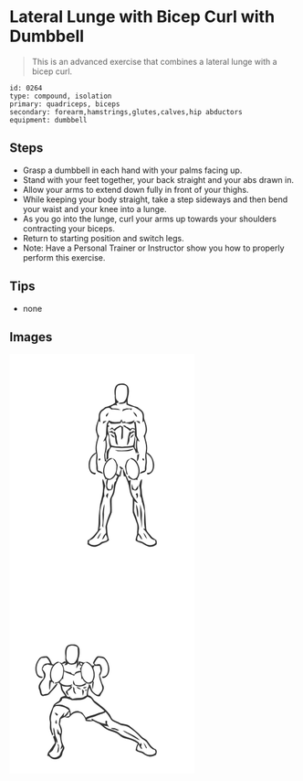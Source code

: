 # Lateral Lunge with Bicep Curl with Dumbbell
> This is an advanced exercise that combines a lateral lunge with a bicep curl.

``` 
id: 0264 
type: compound, isolation 
primary: quadriceps, biceps 
secondary: forearm,hamstrings,glutes,calves,hip abductors 
equipment: dumbbell 
``` 

## Steps

 - Grasp a dumbbell in each hand with your palms facing up.
 - Stand with your feet together, your back straight and your abs drawn in.
 - Allow your arms to extend down fully in front of your thighs.
 - While keeping your body straight, take a step sideways and then bend your waist and your knee into a lunge.
 - As you go into the lunge, curl your arms up towards your shoulders contracting your biceps.
 - Return to starting position and switch legs.
 - Note: Have a Personal Trainer or Instructor show you how to properly perform this exercise.

## Tips

 - none

## Images

<svg width="324" height="275pt" viewBox="0 0 243 275" xmlns="http://www.w3.org/2000/svg">
  <g fill="#FFF">
    <path d="M0 0h243v275H0V0m143.31 39.37c-6.07 2.46-5.86 10.33-4.87 15.73-.51 3.02.53 6 .25 9.02-3.87 2.98-8.55 4.67-13.25 5.83-2.32 2.49-6.08 3.7-7.27 7.15-1.62 3.24-.29 7.07-1.92 10.3-1.62 4.02-3.05 8.27-2.95 12.65.43 3.99 3.41 7.77 1.77 11.87-1.77 5.61-2.64 11.56-1.56 17.4-8.96 4.24-12.15 16.94-7.32 25.33 1.31 2.33 3.99 3.02 6.39 3.62.24-.51.71-1.53.95-2.04-1.95-.42-4.35-.27-5.65-2.08-3.19-4.09-2.47-9.79-1.31-14.49 1.01-4.05 4.24-6.82 7.43-9.22.55 4.91-1.18 9.79-.17 14.68.78 3.22-.85 7.5 2.28 9.77 2.08 1.15 4.42 1.74 6.68 2.43-.8-3.06-4.23-3.29-6.61-4.54-.09-3.12-.28-6.23-.86-9.3-.71-3.48.66-6.95.25-10.44-.43-3.98-1.31-7.96-.97-11.98.39-4.63 1.96-9.03 3.13-13.5-4.36-5.74-2.5-13.18-.52-19.43.53.36 1.59 1.1 2.13 1.47-.2-5.05-1.81-11.68 3.14-15.02 2.56-1.98 6.03-5.14 9.36-3.5.66.62 1.32 1.25 1.99 1.87 4.02-.44 7.99.39 11.97.77-2.11-1.83-4.85-2.23-7.56-2.1-1.6-.29-4.01.63-4.63-1.46l-.24-.81c2.4-1.62 5.24-2.83 8.16-1.72-.25-.66-.76-1.98-1.02-2.64 1.09-.59 2.18-1.17 3.26-1.78-1.75-1.77-4.03-3.57-4.02-6.31-.02-5.04-1.05-10.89 2.53-15.04 3.45-1.79 8.19-1.95 11.35.47 1.41 2.63 1.01 5.85 1.12 8.75-.34 4.43-1.21 9.74-5.37 12.22-2.2.52-4.61.3-6.55 1.64 3.14 1.32 6.36.35 9.4-.62.3-.46.88-1.37 1.18-1.83.08.98.23 2.93.31 3.9 3.05 1.61 6.37 2.61 9.72 3.41 3.69 1.66 7.36 3.6 10.09 6.68 2.43 3.96 1.26 8.85 1.14 13.24.46-.43 1.38-1.28 1.83-1.71 2.48 6.17 4.08 13.79-.23 19.56 1.51 5.67 3.63 11.38 3.14 17.34-.22 4.2-1.53 8.36-.84 12.57.99 5.12-.99 10.16-.75 15.3-2.38 1.24-5.79 1.5-6.62 4.53 2.27-.68 4.6-1.27 6.69-2.43 3.14-2.25 1.48-6.54 2.28-9.76 1.02-4.89-.74-9.76-.16-14.68 3.17 2.38 6.37 5.14 7.4 9.16 1.16 4.68 1.9 10.34-1.21 14.46-1.27 1.89-3.71 1.76-5.69 2.12.21.52.64 1.56.85 2.07 6.56-.38 9.13-7.61 8.75-13.24-.63-6.26-3.45-13.07-9.61-15.68.61-4.16.7-8.44-.3-12.55-.81-3.77-2.8-7.73-.95-11.53 2.88-5.8.75-12.31-1.53-17.92-1.59-3.2-.28-6.99-1.89-10.21-1.17-3.47-4.98-4.67-7.28-7.21-1.58-.46-3.18-.87-4.77-1.27-2.7-1.34-5.58-2.28-8.38-3.38-.6-3.96.1-7.85 1.08-11.68.59-4.38 1.19-10.22-2.89-13.15-2.92-2.3-6.91-1.8-10.28-1.06m5.67 33.42c-.17.63-.5 1.89-.67 2.53 2.88-2.13 6.41-2.55 9.86-2.94.42.37 1.28 1.1 1.71 1.46.41-.75.81-1.5 1.22-2.26-2.28 0-4.56.12-6.83-.09-1.79.3-3.56.72-5.29 1.3m-22.01 9.51c2.3-.85 2.48-3.63 3.27-5.59-1.23 1.63-4.74 3.22-3.27 5.59m35.42-6.3c1.36 2.5 2.75 5.06 5.03 6.85.33-3.3-2.56-5.33-5.03-6.85m-15.2 9.94c-.73 1.13-1.45 2.26-2.18 3.39-4.87-.07-10.04.66-14.33-2.22-.94 1.83-2.87 3.19-2.99 5.38-.67 5.05-.83 10.14-.96 15.22-1.1 2.5-2.57 4.83-3.65 7.34.95-.52 1.9-1.04 2.84-1.57 1.32 6.36-.24 12.77-1.48 19 .18 2.88.44 5.75.9 8.6.55-.13 1.64-.38 2.19-.51-4.94 6.59-6.4 16.41-1.39 23.37-.33.12-1.01.36-1.35.47l3.33-.2a15.042 15.042 0 0 0-1.01 8.46c-.73 2.56.5 4.72 2.11 6.61 2.08-.17 4.9.1 5.91-2.21 1.52-2.04.79-4.59.22-6.82-.99 2.23-1.26 4.66-1.64 7.04-1.48.24-3.22.96-4.21-.66-2.65-3.28-.06-7.56-.36-11.29 4.76.58 8.54-2.78 10.47-6.84.74.74 1.49 1.48 2.25 2.22-.63 1.16-1.24 2.32-1.86 3.48 0 .57-.01 1.73-.01 2.31-4.19 2.95-2.39 8.31-3.57 12.59-.39 3.98-2.75 7.28-4.16 10.9-.84 5.98.82 12.05-.23 18-2.25 5.57-4.17 11.29-5.58 17.14-.88 3.43.83 7.07.03 10.39-2.7 1.97-3.9 5.07-4.82 8.17 2.55-1.43 3.5-4.24 4.8-6.65.89 2.27 3.62 5.55 1.15 7.71-2.61 1.59-6.1 1.15-8.42 3.31-4.19 3.57-10.82 4.01-15.01.18.2-1.21.4-2.42.61-3.63 7.89-1.74 10.19-10.47 15.78-15.28-.66.07-1.98.21-2.64.27 2.22-5.61 1.01-11.77 1.3-17.64-.59-5.88.75-11.66 2.72-17.15 1.11-2.65.57-5.95 2.82-8.04-.78-4.62-.48-9.4 1.25-13.77-1.44-2.93-1.5-6.49-3.75-9-.29 1.71-.28 3.42.02 5.11 1.88 9.34-.88 18.75-3.15 27.77-.53 3.96-.88 7.95-1.44 11.91-1.06 7.78.04 15.75-1.91 23.43-3.93 4.6-7.45 9.82-13.12 12.47-.07 1.7-.15 3.39-.22 5.1 2.54 1.72 5.39 3.49 8.59 3.31 4.29.14 7.85-2.58 11.3-4.75 3.04-.94 6.35-1.52 8.44-4.19-2.21-5.83-2.32-12.05-2.62-18.18 1-6.31 4.22-12 6.14-18.01.4-6-.47-12.03.04-18.03.34-1.6 1.42-2.9 2.06-4.37 2.38-4.29 1.83-9.39 3.3-13.95 1.2-3.67 2.55-7.29 4.23-10.76.49-.11 1.46-.32 1.95-.43.43-3.14 1.4-6.18 1.49-9.36l2.06-.03c-.9 3.11.32 6.17.67 9.26.82.26 1.64.53 2.46.8 1.47 3.65 2.94 7.3 3.99 11.1 1.41 5.83 1.52 12.23 5.4 17.15.29 6.2-.35 12.42.01 18.61 1.32 4.52 3.39 8.8 4.93 13.25 1.78 4.04 1.1 8.55.68 12.8.84 3.8-2.2 7.03-1.83 10.89 2.34 1.84 5.23 2.56 8.01 3.44 2.92 1.78 5.76 3.88 9.18 4.61 3.63.58 7.63-.44 10.31-3 .55-1.82.34-3.87-.29-5.65-2.41-1.63-5.2-2.87-6.93-5.33-2.57-3.44-6.56-6.34-6.5-11.07-.78-9.91-.72-19.91-2.19-29.77-1.42-6.72-3.69-13.32-3.64-20.26-1.27-4.55.8-8.99.36-13.57-2.74 2.03-2.65 5.77-3.78 8.72 1.49 4.42 1.86 9.08 1.27 13.71 2.28 2.07 1.78 5.28 2.66 7.95 1.26 3.69 2.18 7.49 3.13 11.27-.22 7.8-1.17 15.79.7 23.47-.62-.01-1.85-.04-2.47-.05 3.5 3.31 6.14 7.34 9.03 11.16 1.56 2.28 4.22 3.22 6.72 4.06.24 1.05.5 2.1.64 3.18-1.6 2.73-5.17 3.26-8.06 3.15-5.16-.33-8.44-5.15-13.66-5.42-4.23-.85-2.03-5.96-.56-8.4 1.36 2.34 2.17 5.22 4.77 6.57-.79-3.34-2.56-6.28-5.03-8.63.02-1.73.4-3.42.6-5.13.76-4.94-1.89-9.45-2.99-14.13-.79-4.04-3.74-7.5-3.35-11.76.11-3.7.48-7.38.32-11.08 1.36 1.24 2.8 2.49 4.71 2.72-2.54-4.26-6.6-7.63-7.9-12.58-2.24-5.63-1.89-11.72-1.58-17.64-.62.3-1.87.88-2.49 1.18-2.65-5.44-5.32-10.87-7.54-16.5-1.32-.9-2.66-1.79-4-2.68-.21.22-.63.67-.84.9.79 1.02 1.58 2.05 2.38 3.09a17.328 17.328 0 0 0-2.26 7.69c-1.34-.72-2.68-1.41-4.04-2.08.77-3.65 1.24-7.37 1.81-11.06-1.6-3.23-2.36-7.86-6.51-8.78-3.18-1.66-6.23.91-8.04 3.36-1.96-2.79-1.75-6.29-1.85-9.54 1.91-5.4 2.87-11.31 1.5-16.96-.81-2.99.87-5.82 1.54-8.66.88 1.72 1.98 3.48 1.71 5.51-.2 3.95.47 7.84 1.44 11.65-1.74 2.27-4.6 4.17-4.51 7.34.01 3.1-.03 6.2-.18 9.3.62-.51 1.88-1.53 2.5-2.04-.08-5.2.27-10.81 3.95-14.88 9.5 1.71 19.26 1.5 28.77-.03 1.78 2.77 3.09 5.8 3.94 8.98.23-.73.67-2.19.89-2.91.15.44.43 1.34.58 1.79.77 1.99 2.29-1.47.88-1.92-1.2-4.82-1.75-9.85-.76-14.76.93.58 1.87 1.15 2.82 1.72-1.04-2.58-2.54-4.94-3.65-7.47-.12-6.18-.36-12.4-1.56-18.48-.59.01-1.76.05-2.35.07l1.02-2.41c-3.66 2.25-7.83 3.11-12.09 3.11 0-.32.01-.97.01-1.29-1.09.2-2.18.37-3.27.51-.69-1.04-1.24-2.16-1.83-3.26m-24.28 2.72c-.07 1-.13 2.01-.2 3.01 1.66-1.32 3.35-2.61 4.94-4.01-1.59.28-3.17.62-4.74 1m43.42-1c1.61 1.41 3.32 2.7 5 4.03l-.27-3.05c-1.57-.37-3.15-.7-4.73-.98m-27.82 38.3c1.3.61 2.62 1.14 3.95 1.69 6.83-.34 14.3 1.46 20.39-2.61-.2-.15-.6-.45-.8-.59-7.6 2.4-15.69 2.78-23.54 1.51m29.37 6.67c-.03 2.89-.35 5.76-.52 8.64 2.87-2.42 2.37-6.67 3.17-9.99-.96.32-1.84.77-2.65 1.35m-7.91 3.8c-1.63.91-3.39 1.63-4.88 2.77-2 2.43-2.45 5.66-3.47 8.55 1.04 3.16 1.46 6.47 1.86 9.76.58.32 1.74.97 2.32 1.29-3.07-6.91-3.99-16.62 3.1-21.43 9.33 3.08 13.04 15.19 8.92 23.61-1.04 2.21-3.57 2.71-5.72 3.17-1.95-1.31-3.94-2.63-5.29-4.6-.43.54-.85 1.08-1.27 1.64 2.82 3.02 6.64 5 10.84 3.69.41.23 1.24.69 1.66.93.05-.8.11-1.58.17-2.37 3.13-4.77 3.52-10.94 1.64-16.26-1.43-4.76-4.68-9.72-9.88-10.75m-43.19 2.42c1.4 2.94 4.33-1.89 1.26-2.06-.32.52-.94 1.55-1.26 2.06m60.44 0c-.31-.51-.93-1.54-1.24-2.06-3.08.14-.18 4.99 1.24 2.06m-16.47 31.68c-.45 2.47-.27 4.98.17 7.44 2.04.65 4.6 2.24 6.55.47 1.91-1.42 1.6-3.93 1.78-6.02-1.26 2.06-2.61 4.07-4.15 5.94-3.45-1.16-3.16-5.03-4.35-7.83m-34.02 15.44c.44 1.26 1.18 2.38 1.85 3.53.22-2.34 1.68-4.8.62-7.1-.93 1.1-1.84 2.25-2.47 3.57m39.08-2.17c.32.57.96 1.71 1.27 2.29.01.89.01 2.68.02 3.57 2.32-1.86 2.07-4.53.94-7-.56.28-1.67.85-2.23 1.14m-43.63 26.15c.09 5.19.86 10.44-.4 15.56.47.83.95 1.67 1.43 2.5-.38-6.36 1.16-12.62.83-18.98-.13-4.06 1.1-8.03.68-12.08-1.57 4.15-2.1 8.62-2.54 13m44.19-12.76c.02 3.66.77 7.24 1.02 10.88.2 2.15.23 4.43 1.57 6.27.66-5.71.18-12.04-2.59-17.15m5.07.03c.32 6.29.51 12.59.69 18.89 1.1 4.04 1.4 8.16 1.41 12.34 1.27-4.72-.08-9.62.44-14.43.58-5.75-.87-11.35-2.54-16.8m-56.16 45.11c.38-.07 1.15-.22 1.53-.29 1.26-2.38 2.55-4.75 3.36-7.33-2.16 2.17-3.7 4.83-4.89 7.62m60.61-7.81c1.05 3.08 2.49 6.12 4.85 8.43-.95-3.13-2.4-6.2-4.85-8.43z"/>
    <path d="M129.26 93.28c.41-1.3.86-2.58 1.38-3.84.68.55 2.05 1.67 2.74 2.23 4.19.38 8.38-.35 12.54-.81.48-.71 1.42-2.13 1.9-2.84.07.72.2 2.16.27 2.89 3.7-.71 7.32.06 10.71 1.58-.15-.19-.47-.56-.63-.75 2.22.49 3.8-.95 5.25-2.38 1.12 2.85 1.09 5.96 1.4 8.96-2.06-1.11-4.32-2.27-5.65.38-1.8-1.31-3.66-2.55-5.76-3.3-.4-.37-1.19-1.11-1.59-1.48-.77.04-2.3.11-3.07.15 3.22 2.36 7.15 3.82 9.52 7.19 1.06-1.07 2.15-2.1 3.24-3.15.82.35 2.46 1.04 3.28 1.38l.04 2.51c-1.97-1.4-3.63-.94-4.9.96l-1.99-.8c-2.59 5.68-2.42 12.03-3.72 18.04 2.92-2.86 4.12-7.26 3.29-11.24.67-1.37 1.3-2.76 1.9-4.16 1.69-.85 3.35-1.75 5.05-2.59.15 1.82.11 3.66.28 5.49 1.1 1.62 2.93 3.22 2.07 5.38-.98 4.06-.85 8.21-.38 12.34l-1.83-2.63c-.23-5.01 1.61-10.23-.01-15.14-.4 4.18-.82 8.36-2.2 12.36-4.6 1.8-9.61 1.18-14.41 1.83-4.75-.7-9.74.02-14.26-1.9-2.34-5.61-1.92-11.91-4.05-17.58-.65-2.03-.33-4.19-.39-6.28.49-.34 1.47-1.02 1.96-1.37-.5-.36-1.49-1.07-1.98-1.43m8.01 5.66c-.77-.85-1.54-1.69-2.34-2.52-1.24.94-2.46 1.9-3.67 2.88.98-.23 2.93-.7 3.91-.94 1.08.94 2.16 1.9 3.23 2.85 1.72-2.74 4.67-4.12 7.32-5.78.29.18.88.53 1.17.7 1.34 5.34-.58 11.07.14 16.58.65-.96 1.31-1.93 1.97-2.89-.05-4.68.5-9.37.07-14.05-1.28-.61-2.52-1.29-3.83-1.84-2.77 1.48-5.53 3.02-7.97 5.01m-7.06 3.2l.49.63c2.55-.12 4.77 1.17 7.02 2.17 1.24 4.21 1.03 8.67 2.28 12.88.82.66 1.64 1.32 2.47 1.99-.46-3.9-2.04-7.65-1.68-11.62-.71-1.95-1.43-3.9-2.13-5.85-.82.19-1.63.38-2.44.57l-1.32-2.04c-1.56.46-3.12.89-4.69 1.27m28.48 8.33c2.24-1.12 4.03-2.94 4.89-5.31-2.31 1.02-4.47 2.63-4.89 5.31m-25.97-5.05c1.29 2.01 2.79 4.39 5.51 4.32-1.29-2.06-3.08-3.78-5.51-4.32zM126.17 160.96c-4.14-8.46-.35-20.6 9.05-23.63 3.72 3.05 6.14 7.77 5.17 12.66.02 5.9-3.2 11.47-8.49 14.15-2.16-.47-4.7-.95-5.73-3.18z"/>
  </g>
  <g fill="#333">
    <path d="M143.31 39.37c3.37-.74 7.36-1.24 10.28 1.06 4.08 2.93 3.48 8.77 2.89 13.15-.98 3.83-1.68 7.72-1.08 11.68 2.8 1.1 5.68 2.04 8.38 3.38 1.59.4 3.19.81 4.77 1.27 2.3 2.54 6.11 3.74 7.28 7.21 1.61 3.22.3 7.01 1.89 10.21 2.28 5.61 4.41 12.12 1.53 17.92-1.85 3.8.14 7.76.95 11.53 1 4.11.91 8.39.3 12.55 6.16 2.61 8.98 9.42 9.61 15.68.38 5.63-2.19 12.86-8.75 13.24-.21-.51-.64-1.55-.85-2.07 1.98-.36 4.42-.23 5.69-2.12 3.11-4.12 2.37-9.78 1.21-14.46-1.03-4.02-4.23-6.78-7.4-9.16-.58 4.92 1.18 9.79.16 14.68-.8 3.22.86 7.51-2.28 9.76-2.09 1.16-4.42 1.75-6.69 2.43.83-3.03 4.24-3.29 6.62-4.53-.24-5.14 1.74-10.18.75-15.3-.69-4.21.62-8.37.84-12.57.49-5.96-1.63-11.67-3.14-17.34 4.31-5.77 2.71-13.39.23-19.56-.45.43-1.37 1.28-1.83 1.71.12-4.39 1.29-9.28-1.14-13.24-2.73-3.08-6.4-5.02-10.09-6.68-3.35-.8-6.67-1.8-9.72-3.41-.08-.97-.23-2.92-.31-3.9-.3.46-.88 1.37-1.18 1.83-3.04.97-6.26 1.94-9.4.62 1.94-1.34 4.35-1.12 6.55-1.64 4.16-2.48 5.03-7.79 5.37-12.22-.11-2.9.29-6.12-1.12-8.75-3.16-2.42-7.9-2.26-11.35-.47-3.58 4.15-2.55 10-2.53 15.04-.01 2.74 2.27 4.54 4.02 6.31-1.08.61-2.17 1.19-3.26 1.78.26.66.77 1.98 1.02 2.64-2.92-1.11-5.76.1-8.16 1.72l.24.81c.62 2.09 3.03 1.17 4.63 1.46 2.71-.13 5.45.27 7.56 2.1-3.98-.38-7.95-1.21-11.97-.77-.67-.62-1.33-1.25-1.99-1.87-3.33-1.64-6.8 1.52-9.36 3.5-4.95 3.34-3.34 9.97-3.14 15.02-.54-.37-1.6-1.11-2.13-1.47-1.98 6.25-3.84 13.69.52 19.43-1.17 4.47-2.74 8.87-3.13 13.5-.34 4.02.54 8 .97 11.98.41 3.49-.96 6.96-.25 10.44.58 3.07.77 6.18.86 9.3 2.38 1.25 5.81 1.48 6.61 4.54-2.26-.69-4.6-1.28-6.68-2.43-3.13-2.27-1.5-6.55-2.28-9.77-1.01-4.89.72-9.77.17-14.68-3.19 2.4-6.42 5.17-7.43 9.22-1.16 4.7-1.88 10.4 1.31 14.49 1.3 1.81 3.7 1.66 5.65 2.08-.24.51-.71 1.53-.95 2.04-2.4-.6-5.08-1.29-6.39-3.62-4.83-8.39-1.64-21.09 7.32-25.33-1.08-5.84-.21-11.79 1.56-17.4 1.64-4.1-1.34-7.88-1.77-11.87-.1-4.38 1.33-8.63 2.95-12.65 1.63-3.23.3-7.06 1.92-10.3 1.19-3.45 4.95-4.66 7.27-7.15 4.7-1.16 9.38-2.85 13.25-5.83.28-3.02-.76-6-.25-9.02-.99-5.4-1.2-13.27 4.87-15.73z"/>
    <path d="M148.98 72.79c1.73-.58 3.5-1 5.29-1.3 2.27.21 4.55.09 6.83.09-.41.76-.81 1.51-1.22 2.26-.43-.36-1.29-1.09-1.71-1.46-3.45.39-6.98.81-9.86 2.94.17-.64.5-1.9.67-2.53zM126.97 82.3c-1.47-2.37 2.04-3.96 3.27-5.59-.79 1.96-.97 4.74-3.27 5.59zM162.39 76c2.47 1.52 5.36 3.55 5.03 6.85-2.28-1.79-3.67-4.35-5.03-6.85zM147.19 85.94c.59 1.1 1.14 2.22 1.83 3.26 1.09-.14 2.18-.31 3.27-.51 0 .32-.01.97-.01 1.29 4.26 0 8.43-.86 12.09-3.11l-1.02 2.41c.59-.02 1.76-.06 2.35-.07 1.2 6.08 1.44 12.3 1.56 18.48 1.11 2.53 2.61 4.89 3.65 7.47-.95-.57-1.89-1.14-2.82-1.72-.99 4.91-.44 9.94.76 14.76 1.41.45-.11 3.91-.88 1.92-.15-.45-.43-1.35-.58-1.79-.22.72-.66 2.18-.89 2.91-.85-3.18-2.16-6.21-3.94-8.98-9.51 1.53-19.27 1.74-28.77.03-3.68 4.07-4.03 9.68-3.95 14.88-.62.51-1.88 1.53-2.5 2.04.15-3.1.19-6.2.18-9.3-.09-3.17 2.77-5.07 4.51-7.34-.97-3.81-1.64-7.7-1.44-11.65.27-2.03-.83-3.79-1.71-5.51-.67 2.84-2.35 5.67-1.54 8.66 1.37 5.65.41 11.56-1.5 16.96.1 3.25-.11 6.75 1.85 9.54 1.81-2.45 4.86-5.02 8.04-3.36 4.15.92 4.91 5.55 6.51 8.78-.57 3.69-1.04 7.41-1.81 11.06 1.36.67 2.7 1.36 4.04 2.08.15-2.72.91-5.33 2.26-7.69-.8-1.04-1.59-2.07-2.38-3.09.21-.23.63-.68.84-.9 1.34.89 2.68 1.78 4 2.68 2.22 5.63 4.89 11.06 7.54 16.5.62-.3 1.87-.88 2.49-1.18-.31 5.92-.66 12.01 1.58 17.64 1.3 4.95 5.36 8.32 7.9 12.58-1.91-.23-3.35-1.48-4.71-2.72.16 3.7-.21 7.38-.32 11.08-.39 4.26 2.56 7.72 3.35 11.76 1.1 4.68 3.75 9.19 2.99 14.13-.2 1.71-.58 3.4-.6 5.13 2.47 2.35 4.24 5.29 5.03 8.63-2.6-1.35-3.41-4.23-4.77-6.57-1.47 2.44-3.67 7.55.56 8.4 5.22.27 8.5 5.09 13.66 5.42 2.89.11 6.46-.42 8.06-3.15-.14-1.08-.4-2.13-.64-3.18-2.5-.84-5.16-1.78-6.72-4.06-2.89-3.82-5.53-7.85-9.03-11.16.62.01 1.85.04 2.47.05-1.87-7.68-.92-15.67-.7-23.47-.95-3.78-1.87-7.58-3.13-11.27-.88-2.67-.38-5.88-2.66-7.95.59-4.63.22-9.29-1.27-13.71 1.13-2.95 1.04-6.69 3.78-8.72.44 4.58-1.63 9.02-.36 13.57-.05 6.94 2.22 13.54 3.64 20.26 1.47 9.86 1.41 19.86 2.19 29.77-.06 4.73 3.93 7.63 6.5 11.07 1.73 2.46 4.52 3.7 6.93 5.33.63 1.78.84 3.83.29 5.65-2.68 2.56-6.68 3.58-10.31 3-3.42-.73-6.26-2.83-9.18-4.61-2.78-.88-5.67-1.6-8.01-3.44-.37-3.86 2.67-7.09 1.83-10.89.42-4.25 1.1-8.76-.68-12.8-1.54-4.45-3.61-8.73-4.93-13.25-.36-6.19.28-12.41-.01-18.61-3.88-4.92-3.99-11.32-5.4-17.15-1.05-3.8-2.52-7.45-3.99-11.1-.82-.27-1.64-.54-2.46-.8-.35-3.09-1.57-6.15-.67-9.26l-2.06.03c-.09 3.18-1.06 6.22-1.49 9.36-.49.11-1.46.32-1.95.43-1.68 3.47-3.03 7.09-4.23 10.76-1.47 4.56-.92 9.66-3.3 13.95-.64 1.47-1.72 2.77-2.06 4.37-.51 6 .36 12.03-.04 18.03-1.92 6.01-5.14 11.7-6.14 18.01.3 6.13.41 12.35 2.62 18.18-2.09 2.67-5.4 3.25-8.44 4.19-3.45 2.17-7.01 4.89-11.3 4.75-3.2.18-6.05-1.59-8.59-3.31.07-1.71.15-3.4.22-5.1 5.67-2.65 9.19-7.87 13.12-12.47 1.95-7.68.85-15.65 1.91-23.43.56-3.96.91-7.95 1.44-11.91 2.27-9.02 5.03-18.43 3.15-27.77-.3-1.69-.31-3.4-.02-5.11 2.25 2.51 2.31 6.07 3.75 9-1.73 4.37-2.03 9.15-1.25 13.77-2.25 2.09-1.71 5.39-2.82 8.04-1.97 5.49-3.31 11.27-2.72 17.15-.29 5.87.92 12.03-1.3 17.64.66-.06 1.98-.2 2.64-.27-5.59 4.81-7.89 13.54-15.78 15.28-.21 1.21-.41 2.42-.61 3.63 4.19 3.83 10.82 3.39 15.01-.18 2.32-2.16 5.81-1.72 8.42-3.31 2.47-2.16-.26-5.44-1.15-7.71-1.3 2.41-2.25 5.22-4.8 6.65.92-3.1 2.12-6.2 4.82-8.17.8-3.32-.91-6.96-.03-10.39 1.41-5.85 3.33-11.57 5.58-17.14 1.05-5.95-.61-12.02.23-18 1.41-3.62 3.77-6.92 4.16-10.9 1.18-4.28-.62-9.64 3.57-12.59 0-.58.01-1.74.01-2.31.62-1.16 1.23-2.32 1.86-3.48-.76-.74-1.51-1.48-2.25-2.22-1.93 4.06-5.71 7.42-10.47 6.84.3 3.73-2.29 8.01.36 11.29.99 1.62 2.73.9 4.21.66.38-2.38.65-4.81 1.64-7.04.57 2.23 1.3 4.78-.22 6.82-1.01 2.31-3.83 2.04-5.91 2.21-1.61-1.89-2.84-4.05-2.11-6.61-.48-2.88-.14-5.78 1.01-8.46l-3.33.2a53.5 53.5 0 0 0 1.35-.47c-5.01-6.96-3.55-16.78 1.39-23.37-.55.13-1.64.38-2.19.51-.46-2.85-.72-5.72-.9-8.6 1.24-6.23 2.8-12.64 1.48-19-.94.53-1.89 1.05-2.84 1.57 1.08-2.51 2.55-4.84 3.65-7.34.13-5.08.29-10.17.96-15.22.12-2.19 2.05-3.55 2.99-5.38 4.29 2.88 9.46 2.15 14.33 2.22.73-1.13 1.45-2.26 2.18-3.39m-17.93 7.34c.49.36 1.48 1.07 1.98 1.43-.49.35-1.47 1.03-1.96 1.37.06 2.09-.26 4.25.39 6.28 2.13 5.67 1.71 11.97 4.05 17.58 4.52 1.92 9.51 1.2 14.26 1.9 4.8-.65 9.81-.03 14.41-1.83 1.38-4 1.8-8.18 2.2-12.36 1.62 4.91-.22 10.13.01 15.14l1.83 2.63c-.47-4.13-.6-8.28.38-12.34.86-2.16-.97-3.76-2.07-5.38-.17-1.83-.13-3.67-.28-5.49-1.7.84-3.36 1.74-5.05 2.59-.6 1.4-1.23 2.79-1.9 4.16.83 3.98-.37 8.38-3.29 11.24 1.3-6.01 1.13-12.36 3.72-18.04l1.99.8c1.27-1.9 2.93-2.36 4.9-.96l-.04-2.51c-.82-.34-2.46-1.03-3.28-1.38-1.09 1.05-2.18 2.08-3.24 3.15-2.37-3.37-6.3-4.83-9.52-7.19.77-.04 2.3-.11 3.07-.15.4.37 1.19 1.11 1.59 1.48 2.1.75 3.96 1.99 5.76 3.3 1.33-2.65 3.59-1.49 5.65-.38-.31-3-.28-6.11-1.4-8.96-1.45 1.43-3.03 2.87-5.25 2.38.16.19.48.56.63.75-3.39-1.52-7.01-2.29-10.71-1.58-.07-.73-.2-2.17-.27-2.89-.48.71-1.42 2.13-1.9 2.84-4.16.46-8.35 1.19-12.54.81-.69-.56-2.06-1.68-2.74-2.23a47.44 47.44 0 0 0-1.38 3.84m-3.09 67.68c1.03 2.23 3.57 2.71 5.73 3.18 5.29-2.68 8.51-8.25 8.49-14.15.97-4.89-1.45-9.61-5.17-12.66-9.4 3.03-13.19 15.17-9.05 23.63zM122.91 88.66c1.57-.38 3.15-.72 4.74-1-1.59 1.4-3.28 2.69-4.94 4.01.07-1 .13-2.01.2-3.01zM166.33 87.66c1.58.28 3.16.61 4.73.98l.27 3.05c-1.68-1.33-3.39-2.62-5-4.03z"/>
    <path d="M137.27 98.94c2.44-1.99 5.2-3.53 7.97-5.01 1.31.55 2.55 1.23 3.83 1.84.43 4.68-.12 9.37-.07 14.05-.66.96-1.32 1.93-1.97 2.89-.72-5.51 1.2-11.24-.14-16.58-.29-.17-.88-.52-1.17-.7-2.65 1.66-5.6 3.04-7.32 5.78-1.07-.95-2.15-1.91-3.23-2.85-.98.24-2.93.71-3.91.94 1.21-.98 2.43-1.94 3.67-2.88.8.83 1.57 1.67 2.34 2.52z"/>
    <path d="M130.21 102.14c1.57-.38 3.13-.81 4.69-1.27l1.32 2.04c.81-.19 1.62-.38 2.44-.57.7 1.95 1.42 3.9 2.13 5.85-.36 3.97 1.22 7.72 1.68 11.62-.83-.67-1.65-1.33-2.47-1.99-1.25-4.21-1.04-8.67-2.28-12.88-2.25-1-4.47-2.29-7.02-2.17l-.49-.63zM158.69 110.47c.42-2.68 2.58-4.29 4.89-5.31-.86 2.37-2.65 4.19-4.89 5.31z"/>
    <path d="M132.72 105.42c2.43.54 4.22 2.26 5.51 4.32-2.72.07-4.22-2.31-5.51-4.32zM138.51 125.96c7.85 1.27 15.94.89 23.54-1.51.2.14.6.44.8.59-6.09 4.07-13.56 2.27-20.39 2.61-1.33-.55-2.65-1.08-3.95-1.69zM167.88 132.63c.81-.58 1.69-1.03 2.65-1.35-.8 3.32-.3 7.57-3.17 9.99.17-2.88.49-5.75.52-8.64z"/>
    <path d="M159.97 136.43c5.2 1.03 8.45 5.99 9.88 10.75 1.88 5.32 1.49 11.49-1.64 16.26-.06.79-.12 1.57-.17 2.37-.42-.24-1.25-.7-1.66-.93-4.2 1.31-8.02-.67-10.84-3.69.42-.56.84-1.1 1.27-1.64 1.35 1.97 3.34 3.29 5.29 4.6 2.15-.46 4.68-.96 5.72-3.17 4.12-8.42.41-20.53-8.92-23.61-7.09 4.81-6.17 14.52-3.1 21.43-.58-.32-1.74-.97-2.32-1.29-.4-3.29-.82-6.6-1.86-9.76 1.02-2.89 1.47-6.12 3.47-8.55 1.49-1.14 3.25-1.86 4.88-2.77zM116.78 138.85c.32-.51.94-1.54 1.26-2.06 3.07.17.14 5-1.26 2.06zM177.22 138.85c-1.42 2.93-4.32-1.92-1.24-2.06.31.52.93 1.55 1.24 2.06zM160.75 170.53c1.19 2.8.9 6.67 4.35 7.83 1.54-1.87 2.89-3.88 4.15-5.94-.18 2.09.13 4.6-1.78 6.02-1.95 1.77-4.51.18-6.55-.47-.44-2.46-.62-4.97-.17-7.44zM126.73 185.97c.63-1.32 1.54-2.47 2.47-3.57 1.06 2.3-.4 4.76-.62 7.1-.67-1.15-1.41-2.27-1.85-3.53zM165.81 183.8c.56-.29 1.67-.86 2.23-1.14 1.13 2.47 1.38 5.14-.94 7-.01-.89-.01-2.68-.02-3.57-.31-.58-.95-1.72-1.27-2.29zM122.18 209.95c.44-4.38.97-8.85 2.54-13 .42 4.05-.81 8.02-.68 12.08.33 6.36-1.21 12.62-.83 18.98-.48-.83-.96-1.67-1.43-2.5 1.26-5.12.49-10.37.4-15.56zM166.37 197.19c2.77 5.11 3.25 11.44 2.59 17.15-1.34-1.84-1.37-4.12-1.57-6.27-.25-3.64-1-7.22-1.02-10.88zM171.44 197.22c1.67 5.45 3.12 11.05 2.54 16.8-.52 4.81.83 9.71-.44 14.43-.01-4.18-.31-8.3-1.41-12.34-.18-6.3-.37-12.6-.69-18.89zM115.28 242.33c1.19-2.79 2.73-5.45 4.89-7.62-.81 2.58-2.1 4.95-3.36 7.33-.38.07-1.15.22-1.53.29zM175.89 234.52c2.45 2.23 3.9 5.3 4.85 8.43-2.36-2.31-3.8-5.35-4.85-8.43z"/>
  </g>
</svg>

<svg width="324" height="275pt" viewBox="0 0 243 275" xmlns="http://www.w3.org/2000/svg">
  <g fill="#FFF">
    <path d="M0 0h243v275H0V0m75.86 107.89c-3.11 3.14-3.19 8.03-2.67 12.15.55 2.98-.59 6.12 1 8.91-2.11-1.84-3.91.67-5.6 1.59-1.81-.72-3.58-1.79-5.57-1.83-2.16.64-3.71 2.37-5.39 3.75-.51-.27-1.53-.81-2.04-1.09-1.27-3.69-2.94-7.37-6.12-9.81-3.74.02-8.25-.07-10.77 3.22-4.13 5.31-6.23 12.87-3.65 19.32.81 3.06 3.54 5.9 6.88 5.76.84.32 2.55-1.58.95-1.56-2.6-.38-5.38-1.38-6.24-4.15-2.5-6.96-.58-15.61 5.3-20.35 2.11-.18 4.22-.42 6.33-.59 2.47 1.92 3.93 4.66 4.98 7.54-2.87-.3-6.4-.25-8.48 2.04-1.57 2.45-3.71 5.89-1.2 8.45.56 1.53 1.14 3.06 1.77 4.57-.32 1.78-.4 3.62-1 5.34-3.98 3.43-8.1 9.38-5.27 14.67 1.15 2.94.8 7.46 4.92 7.99 2.96-.62 6.61-.55 8.68-3.09 3.46-4.41 7.93-8 10.66-12.97-.57.08-1.7.25-2.27.33-3.42 4.4-7 8.67-10.95 12.62-2.07.06-4.03.73-6.03 1.16-2.33-.98-1.98-3.74-2.56-5.76-.63-2.38-2.22-4.95-.61-7.29 1.6-4.58 6.5-7.64 6.45-12.8.13-3.15-2.67-5.28-4.13-7.8.73-1.34 1.43-2.69 2.11-4.06 1.55-.67 3.11-1.32 4.66-2 2.24.64 4.5 1.34 6.86 1.32-3.66 5.69-5.03 12.98-2.54 19.41-.46.08-1.39.25-1.85.34-.68 4.33-.74 8.76.09 13.09 1.4-3.35.89-7.04 1.62-10.53 2.03-1.83 3.13.68 4.32 2.17-.17-1.27-.33-2.55-.48-3.83l-.88.63c-5.56-8.47-2.08-22.16 8.02-25.36 2.69 2.22 5.01 5.13 5.33 8.75.13 5.01-.38 10.58-3.94 14.45-1.75 1.83-4.09 3.82-6.84 3.08.03.48.1 1.44.14 1.92 1.66-.38 3.3-.84 4.92-1.39.65 1 1.43 1.92 2 2.98.46 2.21.66 4.5 1.35 6.67 1.46 2.57 3.45 4.79 4.97 7.33-1.91.76-4.07 1.05-5.74 2.31-1 1.38-1.26 3.19-2.36 4.49-2.68 1.87-6.01 3.3-7.49 6.42-2.11 6.19-6.17 12.33-4.83 19.12 1.24 4.06-.35 8.33.67 12.42.76 2.59 1.97 5.02 2.74 7.61.5-.55 1.01-1.1 1.5-1.66-2.99-4.84-2.8-10.54-2.74-16-1.74-5.69.75-11.42 2.3-16.87.46-1.91 1.89-3.65 3.76-4.28 6.36-.07 13.25 1.1 17.55 6.27-3.08 1.82-4.11 5.64-7.42 7.21l.92-4.96c-2 2.79-4.46 5.28-6.31 8.14-.27 2.48-.8 4.94-.88 7.43.67 2.79 2.15 5.34 2.57 8.2-.06 1.23.84 4.02-1.18 3.88-1.69-1.74-1.85-4.42-3.55-6.18.02 2.17.22 4.32.34 6.49.95.63 1.93 1.24 2.9 1.86.91 4.25 1.22 8.69 2.7 12.84-.69 2.03-1.23 4.1-1.57 6.22 1.12-1.19 2.18-2.44 3.26-3.67-.64 3.99-3.62 7.06-4.38 11.04-2.32 1.51-4.76 3.5-7.74 2.84-3.09-.14-5.21-2.77-6.23-5.45 1.85-1.82 4.66-2.75 5.63-5.33 1.65-3.61 4.71-6.84 3.64-11.11.61 1.1 1.26 2.19 1.92 3.27.51-4.65-2.72-8.38-3.24-12.82-.59-2.68-.66-5.56-2.03-7.99-.5 3.74.23 7.44 1.15 11.05-.44.25-1.31.76-1.75 1.01 1.04 2.68 1.94 5.42 2.53 8.24-3 3.88-5.43 8.17-8.65 11.88-1.17 1.38-1.09 3.29-1.51 4.96 2.78.04 3.94 3.17 6.51 3.8 5.2 2.45 12.89-.86 13.33-6.91.33-3.31 4.21-6.07 1.95-9.49-2.99-5.22-4.07-11.44-2.64-17.32 1.12-4.21-1.15-8.21-2.53-12.04.62-2.06.96-4.19.97-6.34 1.77-.94 3.59-1.77 5.44-2.54 1.72.56 3.62 1.36 5.41.56 1.46-1.11 2.55-2.61 3.97-3.75 3.14-2.66 7.87-3.37 11.63-1.69 3.32 2.3 6.13 5.8 6.48 9.95 3.25.63 6.61.62 9.86 0 2.6 1.47 5.36 2.58 8.05 3.86 3.25 1.91 5.61 5.04 8.96 6.82 4.6 2.98 10.36 3.31 14.98 6.21 3.15 2.42 6.17 5.35 10.22 6.13 5.82 1.39 11.65 3.07 16.52 6.69-1.75 2.65-2.56 5.73-2.92 8.86 2.28 1.99 5.24 2.58 8.05 3.42 3.07 2.09 6.27 4.36 10.07 4.78 3.08.37 6.11-.75 8.68-2.38.96-2.11 1.81-6.09-.91-7.23-5.2-2.34-7.91-7.62-11.26-11.89-2.43-2.04-5.69-3-7.68-5.59-4.7-5.24-10.47-9.29-15.88-13.72-3.45-1.87-7.56-1.67-11.23-2.8-2.79-1.75-5.98-2.66-8.83-4.25-2.69-1.53-3.45-4.7-4.96-7.17-5.3-7.64-13.21-12.79-20.4-18.45-2.2-2.91-4.01-6.31-7.98-6.93-1.2-3.27.33-7 1.6-10.08 1.17 2.49 1.96 5.39 4.25 7.14 2.76 2.16 5.83 5.44 9.71 4.09 1.7-4.51 6.88-8.95 4.18-14.06-2.35-3.88-2.6-8.51-4.42-12.61 2.59-4.53 4.42-11.03.13-15.15-1.85-.62-3.78.21-5.61.47-.67-.43-1.33-.87-1.99-1.32 1.45-2.88 2.91-5.84 5.43-7.96 2.95.37 6.57.14 8.55 2.81 4.18 4.86 5.23 12.25 3.09 18.21-.98 2.96-4.02 4.02-6.87 4.01l.76 1.85c6.37.17 8.88-6.81 8.91-12.1-.39-4.92-1.92-10.03-5.34-13.7-2.6-2.85-6.78-2.62-10.29-2.69-2.88 2.27-4.54 5.55-5.96 8.84.64.91 1.3 1.8 1.97 2.68-.76.18-2.27.53-3.03.71-1.9-1.89-3.71-4.16-6.35-4.99-1.64-.13-3.15.66-4.71 1.03-2.09-.94-4.37-1.27-6.62-1.55-.04 1.06-.11 3.17-.14 4.23-.89-3.12-.76-6.46.33-9.5 1.21-3.56 1-7.36.83-11.04-.69-3.14-3.48-6-6.82-6.08-3.12-.04-6.74-.4-9.16 2m-16.22 87.04c.11 1.78 1.07 3.31 2.49 4.37 3.78-1.17-1.14-3.33-2.49-4.37m2.52 15.05c-.11-1.75-.34-3.48-.62-5.21-1.22 1.53-2.58 5.32.62 5.21m.77 26.26c.35 1.25.72 2.49 1.12 3.72-.53 2.74-1.1 5.47-1.47 8.23 2.43-1.05 2.34-4.05 2.36-6.28-.1-2.07.34-4.65-2.01-5.67z"/>
    <path d="M77.24 108.86c3.76-2.07 8.57-1.69 12.06.77.56 6.47 1.42 14.19-3.29 19.41-1.54 2.13-4.4 1.89-6.7 1.58-2.8-1.86-5.3-5.05-4.66-8.61.52-4.37-.61-9.59 2.59-13.15z"/>
    <path d="M87.27 131.31c.4-.73.8-1.46 1.21-2.18.03 1.03.06 2.06.08 3.09-.6 1.66-.82 3.38-.65 5.16 1.27-2.07 2.19-4.49 4.44-5.71l-.16 2.35c.67-.13 2.03-.38 2.7-.51-.73 1.57-1.21 3.34-2.52 4.56l1.48 2.28c-3.33.42-7.88.8-8.53 4.95-.93-.1-1.85-.22-2.76-.35-1.06-1.29-2.3-2.4-3.4-3.64l.66 1.51c-2.64-.9-5.31-1.7-8.01-2.38-.26-3.21-.9-6.46-2.69-9.2 1.95 0 3.73-.58 5.33-1.75-.57.89-1.72 2.66-2.29 3.55.74-.04 2.22-.11 2.96-.15.43-.44 1.29-1.31 1.72-1.74 3.27 2.18 6.99 1.36 10.43.16z"/>
    <path d="M92.83 130.34c1.22-.44 2.15-.04 2.8 1.17l-.28 1.33c-1.28.49-3.18-1.19-2.52-2.5zM94.68 142.92c-1.12-5.11.91-10.49 5.19-13.52 9.38 2.96 13.07 15.15 8.99 23.54-1.07 2.26-3.62 2.89-5.88 3.15-4.89-2.57-8.18-7.62-8.3-13.17z"/>
    <path d="M111.4 134.14c2.43-.07 4.86-.07 7.29 0 .33 2.28.81 4.55 1.08 6.85-.61 1.54-1.57 2.94-2.07 4.54-.09 5.79 2.9 10.95 4.15 16.47.79 4.29-2.66 7.23-5.16 10.14-2.8-.14-4.93-2.11-6.82-3.97-2.75-3.08-2.29-8.5-5.89-10.68.94 2.72-.88 4.96-1.69 7.39-.56 2.68-.8 5.41-1.12 8.12-2.63 1.23-5.17 3.14-8.19 3.12-3.45.05-6.9.41-10.23 1.32-1.18-.79-2.35-1.59-3.53-2.38.12-.43.36-1.3.48-1.74-.75 2.19-2.6 1.29-4.2.83-.96-3.27-3.53-5.61-5.28-8.43-.82-1.76-.98-3.73-1.47-5.59 3.71 2.05 7.95.73 11.89 1.39-2.17 2.19-4.51 4.19-6.74 6.33 0 2.47 2.18 3.97 3.79 5.47-.71-2-1.27-4.03-1.66-6.11 2.63-1.16 4.95-2.9 6.33-5.48-.64-.6-1.29-1.2-1.96-1.77l2.01-.12-.37-1.38c-5.38 2.11-12.25 1.76-16.01-3.13 1.23-1.47 2.39-2.99 3.45-4.57.26.22.78.68 1.04.91-.03-3.54.75-7 1.18-10.49 3.98 2.79 8.85 3.93 13.33 5.74 1.31-3.5 5.32-3.8 8.38-4.77.49 3.25 1.23 6.51.94 9.83.28-.41.86-1.23 1.14-1.64 1.18 2.85 3.39 5.01 5.87 6.75 1.74.08 3.47.17 5.2.37.68-.6 2.03-1.8 2.7-2.4-.65 3.3-.97 6.76.14 10 .57-3.14.87-6.31 1.34-9.46-.27-.58-.53-1.17-.79-1.75 2.81-4.64 2.38-10.46.6-15.39-.87-1.52.32-2.94.85-4.32m-25.91 25.21c4.69 2.89 11.38 2.52 15.4-1.38-.48-2.26-2.62-.35-3.71.19-3.28 2.38-7.43 1.04-11.07.59-.88-1.91-1.54-3.9-2.13-5.91-.8 2.16-1.15 5.55 1.51 6.51m10.97 3.14c1.5 2.21 3.98.6 5.03-1.11-1.69.3-3.36.7-5.03 1.11m-12.93-.77c.17 3.45-.28 8.37 4.04 9.42-.77-1.44-1.5-2.9-2.19-4.36-.03-1.83.19-4.2-1.85-5.06m4.5-.04c1.29 2.38 3.86 3.07 6.36 3.32-1.84-1.57-3.9-2.98-6.36-3.32m7.26 3.16c.36 2.78.18 5.67 1.14 8.34.53-2.06.97-4.13 1.51-6.19-.88-.73-1.76-1.44-2.65-2.15m5.1.2c-1.41.68-1.47 1.32-.19 1.92 1.43-.66 1.49-1.3.19-1.92z"/>
    <path d="M81.91 179.02c6.9-.23 15.11 1.13 20.41-4.38 1.57.7 3.21 1.3 4.67 2.24 1.63 1.71 2.59 3.98 4.39 5.55 4.4 3.61 9.1 6.84 13.28 10.72-2.33 2.2-5.72 1.93-8.51 3.18-5.18 2.28-11.04 2.73-15.93 5.75-1.45-2.47-3.03-4.9-5.07-6.94-1.6-.45-3.16-1.03-4.67-1.72-3.66-.26-7.17 1.11-9.79 3.65-.76-3.02-.9-7.14-4.14-8.63-3.42-1.39-6.69-3.74-10.55-3.56-2.11.01-4.19.47-6.28.77 3.1-3.03 8.98-3.7 9.59-8.72 4.37-1.37 8.56.8 12.6 2.09z"/>
    <path d="M77.74 194.56c.39.16 1.16.46 1.55.61-.15 1.49-.38 2.97-.69 4.44-1.82.75-3.72 1.27-5.7 1.56 2.02-1.87 4.21-3.79 4.84-6.61zM114.44 199.53c3.82-2.02 8.35-2.36 11.87-4.96 2.74 2.76 4.68 6.12 6.72 9.4 2.43 3.63 7.07 4.16 10.5 6.41 3.81 2.67 8.97 1.57 12.9 4.07 5.82 3.83 11.39 8.19 15.78 13.65 2.34 2.97 6.63 3.73 8.57 7.1 2.59 3.89 5.29 8.51 10.39 9.23.34 1.51 1.56 3.45-.16 4.57-4.07 3.16-10.36 2.3-14.13-.99-2.33-2.24-6.01-1.52-8.53-3.41-1.68-2.39.35-5.33 1.35-7.6 1.29 2.28 1.89 5.28 4.54 6.44a8.707 8.707 0 0 0-1.66-3.96c1.53-1 .94-2.67.61-4.1-.58.45-1.73 1.34-2.3 1.79-.28-1.29-.92-2.33-1.92-3.13-7.53-6.22-18.61-5.58-25.74-12.37-3.11-2.39-7.05-3.24-10.67-4.52-3.36-.7-6.12-2.7-8.74-4.8 1.65.58 3.39.8 5.13.9.39.41 1.16 1.24 1.55 1.66-.36-1.9-1.23-3.63-2.49-5.09-.21-1.25 1.24-3.64-.79-3.8-2.26-.09-.72 3.08-.92 4.33-6.71-1.04-12.94-3.71-18.71-7.25.18.87.37 1.74.56 2.61-2.34-.64-4.75-.82-7.15-.98 3.97-2.93 9.14-2.96 13.44-5.2m24.26 17.99c1.62 1.35 3.57 1.58 5.58 1.04-3.36-1.99-7.1-3.73-11.12-2.69 1.47 1.48 3.55 1.66 5.54 1.65m10.08 1.44c3.61 2.99 7.99 4.76 12.01 7.09 3.56 1.82 6.79 4.26 10.52 5.75-3.72-4.31-9.02-6.68-14.01-9.17-2.78-1.34-5.44-3.07-8.52-3.67m27.28 15.77c.92 2.62 2.24 5.07 3.47 7.56.28-.09.85-.26 1.13-.35-1.27-2.55-2.48-5.23-4.6-7.21z"/>
  </g>
  <g fill="#333">
    <path d="M75.86 107.89c2.42-2.4 6.04-2.04 9.16-2 3.34.08 6.13 2.94 6.82 6.08.17 3.68.38 7.48-.83 11.04a15.571 15.571 0 0 0-.33 9.5c.03-1.06.1-3.17.14-4.23 2.25.28 4.53.61 6.62 1.55 1.56-.37 3.07-1.16 4.71-1.03 2.64.83 4.45 3.1 6.35 4.99.76-.18 2.27-.53 3.03-.71-.67-.88-1.33-1.77-1.97-2.68 1.42-3.29 3.08-6.57 5.96-8.84 3.51.07 7.69-.16 10.29 2.69 3.42 3.67 4.95 8.78 5.34 13.7-.03 5.29-2.54 12.27-8.91 12.1l-.76-1.85c2.85.01 5.89-1.05 6.87-4.01 2.14-5.96 1.09-13.35-3.09-18.21-1.98-2.67-5.6-2.44-8.55-2.81-2.52 2.12-3.98 5.08-5.43 7.96.66.45 1.32.89 1.99 1.32 1.83-.26 3.76-1.09 5.61-.47 4.29 4.12 2.46 10.62-.13 15.15 1.82 4.1 2.07 8.73 4.42 12.61 2.7 5.11-2.48 9.55-4.18 14.06-3.88 1.35-6.95-1.93-9.71-4.09-2.29-1.75-3.08-4.65-4.25-7.14-1.27 3.08-2.8 6.81-1.6 10.08 3.97.62 5.78 4.02 7.98 6.93 7.19 5.66 15.1 10.81 20.4 18.45 1.51 2.47 2.27 5.64 4.96 7.17 2.85 1.59 6.04 2.5 8.83 4.25 3.67 1.13 7.78.93 11.23 2.8 5.41 4.43 11.18 8.48 15.88 13.72 1.99 2.59 5.25 3.55 7.68 5.59 3.35 4.27 6.06 9.55 11.26 11.89 2.72 1.14 1.87 5.12.91 7.23-2.57 1.63-5.6 2.75-8.68 2.38-3.8-.42-7-2.69-10.07-4.78-2.81-.84-5.77-1.43-8.05-3.42.36-3.13 1.17-6.21 2.92-8.86-4.87-3.62-10.7-5.3-16.52-6.69-4.05-.78-7.07-3.71-10.22-6.13-4.62-2.9-10.38-3.23-14.98-6.21-3.35-1.78-5.71-4.91-8.96-6.82-2.69-1.28-5.45-2.39-8.05-3.86-3.25.62-6.61.63-9.86 0-.35-4.15-3.16-7.65-6.48-9.95-3.76-1.68-8.49-.97-11.63 1.69-1.42 1.14-2.51 2.64-3.97 3.75-1.79.8-3.69 0-5.41-.56-1.85.77-3.67 1.6-5.44 2.54-.01 2.15-.35 4.28-.97 6.34 1.38 3.83 3.65 7.83 2.53 12.04-1.43 5.88-.35 12.1 2.64 17.32 2.26 3.42-1.62 6.18-1.95 9.49-.44 6.05-8.13 9.36-13.33 6.91-2.57-.63-3.73-3.76-6.51-3.8.42-1.67.34-3.58 1.51-4.96 3.22-3.71 5.65-8 8.65-11.88-.59-2.82-1.49-5.56-2.53-8.24.44-.25 1.31-.76 1.75-1.01-.92-3.61-1.65-7.31-1.15-11.05 1.37 2.43 1.44 5.31 2.03 7.99.52 4.44 3.75 8.17 3.24 12.82-.66-1.08-1.31-2.17-1.92-3.27 1.07 4.27-1.99 7.5-3.64 11.11-.97 2.58-3.78 3.51-5.63 5.33 1.02 2.68 3.14 5.31 6.23 5.45 2.98.66 5.42-1.33 7.74-2.84.76-3.98 3.74-7.05 4.38-11.04-1.08 1.23-2.14 2.48-3.26 3.67.34-2.12.88-4.19 1.57-6.22-1.48-4.15-1.79-8.59-2.7-12.84-.97-.62-1.95-1.23-2.9-1.86-.12-2.17-.32-4.32-.34-6.49 1.7 1.76 1.86 4.44 3.55 6.18 2.02.14 1.12-2.65 1.18-3.88-.42-2.86-1.9-5.41-2.57-8.2.08-2.49.61-4.95.88-7.43 1.85-2.86 4.31-5.35 6.31-8.14l-.92 4.96c3.31-1.57 4.34-5.39 7.42-7.21-4.3-5.17-11.19-6.34-17.55-6.27-1.87.63-3.3 2.37-3.76 4.28-1.55 5.45-4.04 11.18-2.3 16.87-.06 5.46-.25 11.16 2.74 16-.49.56-1 1.11-1.5 1.66-.77-2.59-1.98-5.02-2.74-7.61-1.02-4.09.57-8.36-.67-12.42-1.34-6.79 2.72-12.93 4.83-19.12 1.48-3.12 4.81-4.55 7.49-6.42 1.1-1.3 1.36-3.11 2.36-4.49 1.67-1.26 3.83-1.55 5.74-2.31-1.52-2.54-3.51-4.76-4.97-7.33-.69-2.17-.89-4.46-1.35-6.67-.57-1.06-1.35-1.98-2-2.98-1.62.55-3.26 1.01-4.92 1.39-.04-.48-.11-1.44-.14-1.92 2.75.74 5.09-1.25 6.84-3.08 3.56-3.87 4.07-9.44 3.94-14.45-.32-3.62-2.64-6.53-5.33-8.75-10.1 3.2-13.58 16.89-8.02 25.36l.88-.63c.15 1.28.31 2.56.48 3.83-1.19-1.49-2.29-4-4.32-2.17-.73 3.49-.22 7.18-1.62 10.53-.83-4.33-.77-8.76-.09-13.09.46-.09 1.39-.26 1.85-.34-2.49-6.43-1.12-13.72 2.54-19.41-2.36.02-4.62-.68-6.86-1.32-1.55.68-3.11 1.33-4.66 2-.68 1.37-1.38 2.72-2.11 4.06 1.46 2.52 4.26 4.65 4.13 7.8.05 5.16-4.85 8.22-6.45 12.8-1.61 2.34-.02 4.91.61 7.29.58 2.02.23 4.78 2.56 5.76 2-.43 3.96-1.1 6.03-1.16 3.95-3.95 7.53-8.22 10.95-12.62.57-.08 1.7-.25 2.27-.33-2.73 4.97-7.2 8.56-10.66 12.97-2.07 2.54-5.72 2.47-8.68 3.09-4.12-.53-3.77-5.05-4.92-7.99-2.83-5.29 1.29-11.24 5.27-14.67.6-1.72.68-3.56 1-5.34-.63-1.51-1.21-3.04-1.77-4.57-2.51-2.56-.37-6 1.2-8.45 2.08-2.29 5.61-2.34 8.48-2.04-1.05-2.88-2.51-5.62-4.98-7.54-2.11.17-4.22.41-6.33.59-5.88 4.74-7.8 13.39-5.3 20.35.86 2.77 3.64 3.77 6.24 4.15 1.6-.02-.11 1.88-.95 1.56-3.34.14-6.07-2.7-6.88-5.76-2.58-6.45-.48-14.01 3.65-19.32 2.52-3.29 7.03-3.2 10.77-3.22 3.18 2.44 4.85 6.12 6.12 9.81.51.28 1.53.82 2.04 1.09 1.68-1.38 3.23-3.11 5.39-3.75 1.99.04 3.76 1.11 5.57 1.83 1.69-.92 3.49-3.43 5.6-1.59-1.59-2.79-.45-5.93-1-8.91-.52-4.12-.44-9.01 2.67-12.15m1.38.97c-3.2 3.56-2.07 8.78-2.59 13.15-.64 3.56 1.86 6.75 4.66 8.61 2.3.31 5.16.55 6.7-1.58 4.71-5.22 3.85-12.94 3.29-19.41-3.49-2.46-8.3-2.84-12.06-.77m10.03 22.45c-3.44 1.2-7.16 2.02-10.43-.16-.43.43-1.29 1.3-1.72 1.74-.74.04-2.22.11-2.96.15.57-.89 1.72-2.66 2.29-3.55-1.6 1.17-3.38 1.75-5.33 1.75 1.79 2.74 2.43 5.99 2.69 9.2 2.7.68 5.37 1.48 8.01 2.38l-.66-1.51c1.1 1.24 2.34 2.35 3.4 3.64.91.13 1.83.25 2.76.35.65-4.15 5.2-4.53 8.53-4.95l-1.48-2.28c1.31-1.22 1.79-2.99 2.52-4.56-.67.13-2.03.38-2.7.51l.16-2.35c-2.25 1.22-3.17 3.64-4.44 5.71-.17-1.78.05-3.5.65-5.16-.02-1.03-.05-2.06-.08-3.09-.41.72-.81 1.45-1.21 2.18m5.56-.97c-.66 1.31 1.24 2.99 2.52 2.5l.28-1.33c-.65-1.21-1.58-1.61-2.8-1.17m1.85 12.58c.12 5.55 3.41 10.6 8.3 13.17 2.26-.26 4.81-.89 5.88-3.15 4.08-8.39.39-20.58-8.99-23.54-4.28 3.03-6.31 8.41-5.19 13.52m16.72-8.78c-.53 1.38-1.72 2.8-.85 4.32 1.78 4.93 2.21 10.75-.6 15.39.26.58.52 1.17.79 1.75-.47 3.15-.77 6.32-1.34 9.46-1.11-3.24-.79-6.7-.14-10-.67.6-2.02 1.8-2.7 2.4-1.73-.2-3.46-.29-5.2-.37-2.48-1.74-4.69-3.9-5.87-6.75-.28.41-.86 1.23-1.14 1.64.29-3.32-.45-6.58-.94-9.83-3.06.97-7.07 1.27-8.38 4.77-4.48-1.81-9.35-2.95-13.33-5.74-.43 3.49-1.21 6.95-1.18 10.49-.26-.23-.78-.69-1.04-.91-1.06 1.58-2.22 3.1-3.45 4.57 3.76 4.89 10.63 5.24 16.01 3.13l.37 1.38-2.01.12c.67.57 1.32 1.17 1.96 1.77-1.38 2.58-3.7 4.32-6.33 5.48.39 2.08.95 4.11 1.66 6.11-1.61-1.5-3.79-3-3.79-5.47 2.23-2.14 4.57-4.14 6.74-6.33-3.94-.66-8.18.66-11.89-1.39.49 1.86.65 3.83 1.47 5.59 1.75 2.82 4.32 5.16 5.28 8.43 1.6.46 3.45 1.36 4.2-.83-.12.44-.36 1.31-.48 1.74 1.18.79 2.35 1.59 3.53 2.38 3.33-.91 6.78-1.27 10.23-1.32 3.02.02 5.56-1.89 8.19-3.12.32-2.71.56-5.44 1.12-8.12.81-2.43 2.63-4.67 1.69-7.39 3.6 2.18 3.14 7.6 5.89 10.68 1.89 1.86 4.02 3.83 6.82 3.97 2.5-2.91 5.95-5.85 5.16-10.14-1.25-5.52-4.24-10.68-4.15-16.47.5-1.6 1.46-3 2.07-4.54-.27-2.3-.75-4.57-1.08-6.85-2.43-.07-4.86-.07-7.29 0m-29.49 44.88c-4.04-1.29-8.23-3.46-12.6-2.09-.61 5.02-6.49 5.69-9.59 8.72 2.09-.3 4.17-.76 6.28-.77 3.86-.18 7.13 2.17 10.55 3.56 3.24 1.49 3.38 5.61 4.14 8.63 2.62-2.54 6.13-3.91 9.79-3.65 1.51.69 3.07 1.27 4.67 1.72 2.04 2.04 3.62 4.47 5.07 6.94 4.89-3.02 10.75-3.47 15.93-5.75 2.79-1.25 6.18-.98 8.51-3.18-4.18-3.88-8.88-7.11-13.28-10.72-1.8-1.57-2.76-3.84-4.39-5.55-1.46-.94-3.1-1.54-4.67-2.24-5.3 5.51-13.51 4.15-20.41 4.38m-4.17 15.54c-.63 2.82-2.82 4.74-4.84 6.61 1.98-.29 3.88-.81 5.7-1.56.31-1.47.54-2.95.69-4.44-.39-.15-1.16-.45-1.55-.61m36.7 4.97c-4.3 2.24-9.47 2.27-13.44 5.2 2.4.16 4.81.34 7.15.98-.19-.87-.38-1.74-.56-2.61 5.77 3.54 12 6.21 18.71 7.25.2-1.25-1.34-4.42.92-4.33 2.03.16.58 2.55.79 3.8 1.26 1.46 2.13 3.19 2.49 5.09-.39-.42-1.16-1.25-1.55-1.66-1.74-.1-3.48-.32-5.13-.9 2.62 2.1 5.38 4.1 8.74 4.8 3.62 1.28 7.56 2.13 10.67 4.52 7.13 6.79 18.21 6.15 25.74 12.37 1 .8 1.64 1.84 1.92 3.13.57-.45 1.72-1.34 2.3-1.79.33 1.43.92 3.1-.61 4.1.88 1.18 1.44 2.5 1.66 3.96-2.65-1.16-3.25-4.16-4.54-6.44-1 2.27-3.03 5.21-1.35 7.6 2.52 1.89 6.2 1.17 8.53 3.41 3.77 3.29 10.06 4.15 14.13.99 1.72-1.12.5-3.06.16-4.57-5.1-.72-7.8-5.34-10.39-9.23-1.94-3.37-6.23-4.13-8.57-7.1-4.39-5.46-9.96-9.82-15.78-13.65-3.93-2.5-9.09-1.4-12.9-4.07-3.43-2.25-8.07-2.78-10.5-6.41-2.04-3.28-3.98-6.64-6.72-9.4-3.52 2.6-8.05 2.94-11.87 4.96z"/>
    <path d="M85.49 159.35c-2.66-.96-2.31-4.35-1.51-6.51.59 2.01 1.25 4 2.13 5.91 3.64.45 7.79 1.79 11.07-.59 1.09-.54 3.23-2.45 3.71-.19-4.02 3.9-10.71 4.27-15.4 1.38zM96.46 162.49c1.67-.41 3.34-.81 5.03-1.11-1.05 1.71-3.53 3.32-5.03 1.11zM83.53 161.72c2.04.86 1.82 3.23 1.85 5.06a98.63 98.63 0 0 0 2.19 4.36c-4.32-1.05-3.87-5.97-4.04-9.42zM88.03 161.68c2.46.34 4.52 1.75 6.36 3.32-2.5-.25-5.07-.94-6.36-3.32zM95.29 164.84c.89.71 1.77 1.42 2.65 2.15-.54 2.06-.98 4.13-1.51 6.19-.96-2.67-.78-5.56-1.14-8.34zM100.39 165.04c1.3.62 1.24 1.26-.19 1.92-1.28-.6-1.22-1.24.19-1.92zM59.64 194.93c1.35 1.04 6.27 3.2 2.49 4.37-1.42-1.06-2.38-2.59-2.49-4.37zM62.16 209.98c-3.2.11-1.84-3.68-.62-5.21.28 1.73.51 3.46.62 5.21zM138.7 217.52c-1.99.01-4.07-.17-5.54-1.65 4.02-1.04 7.76.7 11.12 2.69-2.01.54-3.96.31-5.58-1.04zM148.78 218.96c3.08.6 5.74 2.33 8.52 3.67 4.99 2.49 10.29 4.86 14.01 9.17-3.73-1.49-6.96-3.93-10.52-5.75-4.02-2.33-8.4-4.1-12.01-7.09zM176.06 234.73c2.12 1.98 3.33 4.66 4.6 7.21-.28.09-.85.26-1.13.35-1.23-2.49-2.55-4.94-3.47-7.56zM62.93 236.24c2.35 1.02 1.91 3.6 2.01 5.67-.02 2.23.07 5.23-2.36 6.28.37-2.76.94-5.49 1.47-8.23-.4-1.23-.77-2.47-1.12-3.72z"/>
  </g>
</svg>
